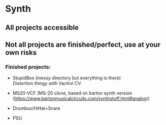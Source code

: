 # Synth

## All projects accessible

## Not all projects are finished/perfect, use at your own risks

### Finished projects:

- StupidBox (messy directory but everything is there)  
Distortion thingy with Vactrol CV.

- MS20-VCF (MS-20 clone, based on barton synth version (https://www.bartonmusicalcircuits.com/synthstuff.html#analog))
- Drumbox/HiHat+Snare
- PSU
